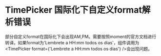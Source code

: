 # TimePicker 国际化下自定义format解析错误

部分自定义format在国际化下会出现AM,PM。需要按照moment的官方文档进行转译。如果format为'Lembrete a HH:mm todos os dias'，组件调用为<TimePicker format={'Lembrete a HH:mm todos os dias'} />会出现问题。
